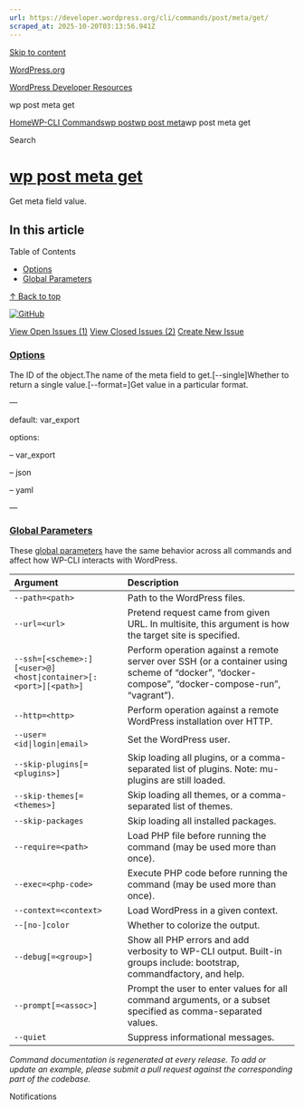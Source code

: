 ```yaml
---
url: https://developer.wordpress.org/cli/commands/post/meta/get/
scraped_at: 2025-10-20T03:13:56.941Z
---
```


[Skip to content](https://developer.wordpress.org/cli/commands/post/meta/get/#wp--skip-link--target)

[WordPress.org](https://wordpress.org/)

[WordPress Developer Resources](https://developer.wordpress.org/)

wp post meta get


[Home](https://developer.wordpress.org/)[WP-CLI Commands](https://developer.wordpress.org/cli/commands/)[wp post](https://developer.wordpress.org/cli/commands/post/)[wp post meta](https://developer.wordpress.org/cli/commands/post/meta/)wp post meta get

Search

# [wp post meta get](https://developer.wordpress.org/cli/commands/post/meta/get/)

Get meta field value.

## In this article

Table of Contents

- [Options](https://developer.wordpress.org/cli/commands/post/meta/get/#options)
- [Global Parameters](https://developer.wordpress.org/cli/commands/post/meta/get/#global-parameters)

[↑ Back to top](https://developer.wordpress.org/cli/commands/post/meta/get/#wp--skip-link--target)

[![GitHub](https://make.wordpress.org/cli/wp-content/plugins/wporg-cli/assets/images/github-mark.svg)](https://github.com/wp-cli/entity-command)

[View Open Issues (1)](https://github.com/login?return_to=%2Fissues%3Fq%3Dlabel%3Acommand%3Apost-meta-get+sort%3Aupdated-desc+org%3Awp-cli+is%3Aopen) [View Closed Issues (2)](https://github.com/login?return_to=%2Fissues%3Fq%3Dlabel%3Acommand%3Apost-meta-get+sort%3Aupdated-desc+org%3Awp-cli+is%3Aclosed) [Create New Issue](https://github.com/wp-cli/entity-command/issues/new)

### [Options](https://developer.wordpress.org/cli/commands/post/meta/get/\#options)

<id>The ID of the object.<key>The name of the meta field to get.\[--single\]Whether to return a single value.\[--format=<format>\]Get value in a particular format.

—

default: var\_export

options:

– var\_export

– json

– yaml

—

### [Global Parameters](https://developer.wordpress.org/cli/commands/post/meta/get/\#global-parameters)

These [global parameters](https://make.wordpress.org/cli/handbook/config/) have the same behavior across all commands and affect how WP-CLI interacts with WordPress.

| **Argument** | **Description** |
| :-- | :-- |
| `--path=<path>` | Path to the WordPress files. |
| `--url=<url>` | Pretend request came from given URL. In multisite, this argument is how the target site is specified. |
| `--ssh=[<scheme>:][<user>@]<host\|container>[:<port>][<path>]` | Perform operation against a remote server over SSH (or a container using scheme of “docker”, “docker-compose”, “docker-compose-run”, “vagrant”). |
| `--http=<http>` | Perform operation against a remote WordPress installation over HTTP. |
| `--user=<id\|login\|email>` | Set the WordPress user. |
| `--skip-plugins[=<plugins>]` | Skip loading all plugins, or a comma-separated list of plugins. Note: mu-plugins are still loaded. |
| `--skip-themes[=<themes>]` | Skip loading all themes, or a comma-separated list of themes. |
| `--skip-packages` | Skip loading all installed packages. |
| `--require=<path>` | Load PHP file before running the command (may be used more than once). |
| `--exec=<php-code>` | Execute PHP code before running the command (may be used more than once). |
| `--context=<context>` | Load WordPress in a given context. |
| `--[no-]color` | Whether to colorize the output. |
| `--debug[=<group>]` | Show all PHP errors and add verbosity to WP-CLI output. Built-in groups include: bootstrap, commandfactory, and help. |
| `--prompt[=<assoc>]` | Prompt the user to enter values for all command arguments, or a subset specified as comma-separated values. |
| `--quiet` | Suppress informational messages. |

_Command documentation is regenerated at every release. To add or update an example, please submit a pull request against the corresponding part of the codebase._

Notifications